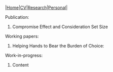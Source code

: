 |[Home](/README.md)|[CV](/Research.md)|[Research](/Research.md)|[Personal](/Research.md)|

Publication:
1. Compromise Effect and Consideration Set Size

Working papers:
1. Helping Hands to Bear the Burden of Choice:

Work-in-progress:
1. Content
